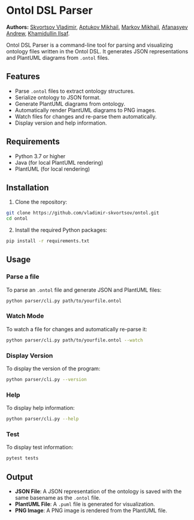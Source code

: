 # Ontol DSL Parser

**Authors:**
[Skvortsov Vladimir](https://github.com/vladimir-skvortsov),
[Aptukov Mikhail](https://github.com/LuckyAm20),
[Markov Mikhail](https://github.com/eagerbeaver04),
[Afanasyev Andrew](https://github.com/afafos),
[Khamidullin Ilsaf](https://github.com/Ilsaffff).

Ontol DSL Parser is a command-line tool for parsing and visualizing ontology files written in the Ontol DSL. It generates JSON representations and PlantUML diagrams from `.ontol` files.

## Features

-  Parse `.ontol` files to extract ontology structures.
-  Serialize ontology to JSON format.
-  Generate PlantUML diagrams from ontology.
-  Automatically render PlantUML diagrams to PNG images.
-  Watch files for changes and re-parse them automatically.
-  Display version and help information.

## Requirements

-  Python 3.7 or higher
-  Java (for local PlantUML rendering)
-  PlantUML (for local rendering)

## Installation

1. Clone the repository:

```bash
git clone https://github.com/vladimir-skvortsov/ontol.git
cd ontol
```

2.	Install the required Python packages:

```bash
pip install -r requirements.txt
```

## Usage

### Parse a file

To parse an `.ontol` file and generate JSON and PlantUML files:

```bash
python parser/cli.py path/to/yourfile.ontol
```

### Watch Mode

To watch a file for changes and automatically re-parse it:

```bash
python parser/cli.py path/to/yourfile.ontol --watch
```

### Display Version

To display the version of the program:

```bash
python parser/cli.py --version
```

### Help

To display help information:

```bash
python parser/cli.py --help
```

### Test

To display test information:

```bash
pytest tests
```

## Output

- **JSON File**: A JSON representation of the ontology is saved with the same basename as the `.ontol` file.
- **PlantUML File**: A `.puml` file is generated for visualization.
- **PNG Image**: A PNG image is rendered from the PlantUML file.
